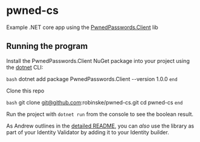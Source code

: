 # pwned-cs
Example .NET core app using the [PwnedPasswords.Client](https://github.com/andrewlock/PwnedPasswords) lib

## Running the program

Install the PwnedPasswords.Client NuGet package into your project using the [dotnet](https://www.microsoft.com/net/learn/get-started) CLI:

```bash```
dotnet add package PwnedPasswords.Client --version 1.0.0
```end```

Clone this repo

```bash```
git clone git@github.com:robinske/pwned-cs.git
cd pwned-cs
```end```	

Run the project with `dotnet run` from the console to see the boolean result.

As Andrew outlines in the [detailed README](https://github.com/andrewlock/PwnedPasswords/blob/master/README.md), you can *also* use the library as part of your Identity Validator by adding it to your Identity builder.
